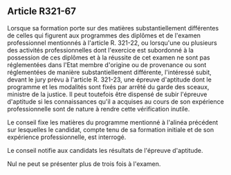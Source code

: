 Article R321-67
----
Lorsque sa formation porte sur des matières substantiellement différentes de
celles qui figurent aux programmes des diplômes et de l'examen professionnel
mentionnés à l'article R. 321-22, ou lorsqu'une ou plusieurs des activités
professionnelles dont l'exercice est subordonné à la possession de ces diplômes
et à la réussite de cet examen ne sont pas réglementées dans l'Etat membre
d'origine ou de provenance ou sont réglementées de manière substantiellement
différente, l'intéressé subit, devant le jury prévu à l'article R. 321-23, une
épreuve d'aptitude dont le programme et les modalités sont fixés par arrêté du
garde des sceaux, ministre de la justice. Il peut toutefois être dispensé de
subir l'épreuve d'aptitude si les connaissances qu'il a acquises au cours de son
expérience professionnelle sont de nature à rendre cette vérification inutile.

Le conseil fixe les matières du programme mentionné à l'alinéa précédent sur
lesquelles le candidat, compte tenu de sa formation initiale et de son
expérience professionnelle, est interrogé.

Le conseil notifie aux candidats les résultats de l'épreuve d'aptitude.

Nul ne peut se présenter plus de trois fois à l'examen.
